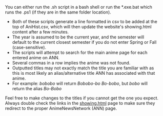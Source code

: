 You can either run the .sh script in a bash shell or run the \*.exe.bat which runs the .ps1 (if they are in the same folder location).

- Both of these scripts generate a line formatted in csv to be added at the top of AniHist.csv, which will then update the website's showing.html content after a few minutes.<br />
- The year is assumed to be the current year, and the semester will default to the current closest semester if you do not enter Spring or Fall (case-sensitive).<br />
- The scripts will attempt to search for the main anime page for each entered anime on ANN. <br />
- Several commas in a row implies the anime was not found.<br />
- Outputted titles may not exactly match the title you are familiar with as this is most likely an alias/alternative title ANN has associated with that anime.<br />
- For example: *bobobo* will return *Bobobo-bo Bo-bobo*, but *bobo* will return the alias *Bo-Bobo*<br />

Feel free to make changes to the titles if you cannot get the one you expect.<br />
Always double check the links in the [showing.html](https://undanimesociety.github.io/showing.html) page to make sure they redirect to the proper AnimeNewsNetwork (ANN) page.
